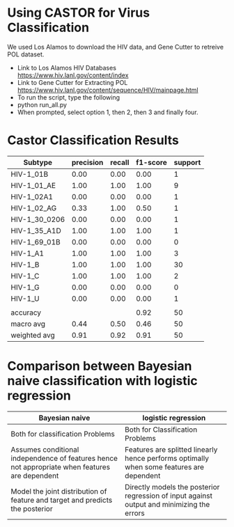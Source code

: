 # Using CASTOR for Virus Classification
We used Los Alamos to download the HIV data, and Gene Cutter to retreive POL dataset.
* Link to Los Alamos HIV Databases https://www.hiv.lanl.gov/content/index
* Link to Gene Cutter for Extracting POL https://www.hiv.lanl.gov/content/sequence/HIV/mainpage.html
* To run the script, type the following
* python run_all.py
* When prompted, select option 1, then 2, then 3 and finally four.

# Castor Classification Results 
|Subtype| precision |   recall  |f1-score  | support|
|-----------|-----------|-----------|-----------|-----------|
|HIV-1_01B  |     0.00 |     0.00  |    0.00  |       1|
|HIV-1_01_AE |      1.00 |     1.00 |     1.00 |        9|
|HIV-1_02A1  |     0.00  |    0.00  |    0.00  |       1|
|HIV-1_02_AG |      0.33 |     1.00  |    0.50 |        1|
|HIV-1_30_0206 |      0.00|      0.00 |     0.00 |        1|
|HIV-1_35_A1D |      1.00 |     1.00  |    1.00  |       1|
|HIV-1_69_01B |      0.00|      0.00  |    0.00|         0|
|HIV-1_A1   |    1.00  |    1.00  |    1.00   |      3|
|HIV-1_B   |    1.00 |     1.00  |    1.00  |      30|
|HIV-1_C  |     1.00 |     1.00  |    1.00 |        2|
|HIV-1_G  |     0.00  |    0.00  |    0.00 |        0|
|HIV-1_U  |     0.00   |   0.00  |    0.00  |       1|
|         |             |         |         |         |
|accuracy  |             |       |    0.92  |      50|
|macro avg  |     0.44   |   0.50  |    0.46  |     50|
|weighted avg |      0.91  |    0.92 |      0.91 |     50|



# Comparison between Bayesian naive classification with logistic regression

|	Bayesian naive|logistic regression|	
|--------------|---------------|
|Both for classification Problems| Both for Classification Problems |
|Assumes conditional independence of features hence not appropriate when features are dependent |Features are splitted linearly hence performs optimally when some features are dependent|
|Model the joint distribution of feature and target and predicts the posterior | Directly models the posterior regression of input against output and minimizing the errors|
